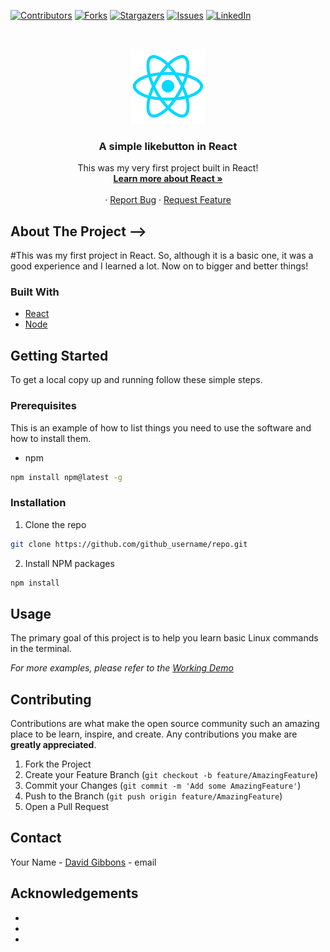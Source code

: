 <!--
*** Thanks for checking out this README Template. If you have a suggestion that would
*** make this better, please fork the repo and create a pull request or simply open
*** an issue with the tag "enhancement".
*** Thanks again! Now go create something AMAZING! :D
***
***
***
*** To avoid retyping too much info. Do a search and replace for the following:
*** github_username, repo, twitter_handle, email
-->

<!-- PROJECT SHIELDS -->
<!--
*** I'm using markdown "reference style" links for readability.
*** Reference links are enclosed in brackets [ ] instead of parentheses ( ).
*** See the bottom of this document for the declaration of the reference variables
*** for contributors-url, forks-url, etc. This is an optional, concise syntax you may use.
*** https://www.markdownguide.org/basic-syntax/#reference-style-links
-->

[![Contributors][contributors-shield]][contributors-url]
[![Forks][forks-shield]][forks-url]
[![Stargazers][stars-shield]][stars-url]
[![Issues][issues-shield]][issues-url]
[![LinkedIn][linkedin-shield]][linkedin-url]

<!-- PROJECT LOGO -->
<br />
<p align="center">
  <a href="https://github.com/gibbonsdav/likebutton">
    <img src="reactlogo.png" alt="Logo" width="120" height="120">
  </a>

  <h3 align="center">A simple likebutton in React</h3>

  <p align="center">
    This was my very first project built in React!
    <br />
    <a href="https://reactjs.org/"><strong>Learn more about React »</strong></a>
    <br />
    <br />
    <!-- <a href="https://github.com/imabp/LearnBasicLinuxTerminal">View Demo</a> -->
    ·
    <a href="https://github.com/gibbonsdav/likebutton/issues">Report Bug</a>
    ·
    <a href="https://github.com/gibbonsdav/likebutton/issues">Request Feature</a>
  </p>
</p>

<!-- TABLE OF CONTENTS -->

<!-- ## Table of Contents

- [About the Project](#about-the-project)
  - [Built With](#built-with)
- [Getting Started](#getting-started)
  - [Prerequisites](#prerequisites)
  - [Installation](#installation)
- [Usage](#usage)
- [Roadmap](#roadmap)
- [Contributing](#contributing)
- [License](#license)
- [Contact](#contact)
- [Acknowledgements](#acknowledgements)

<!-- ABOUT THE PROJECT -->

## About The Project -->

#This was my first project in React. So, although it is a basic one, it was a good experience and I learned a lot. Now on to bigger and better things!

<!-- Here's a blank template to get started:
**To avoid retyping too much info. Do a search and replace with your text editor for the following:**
`github_username`, `repo`, `twitter_handle`, `email` -->

### Built With

- [React](https://reactjs.org/)
- [Node](https://nodejs.org/en/)
<!-- - [Jquery](https://jquery.com/) -->

<!-- GETTING STARTED -->

## Getting Started

To get a local copy up and running follow these simple steps.

### Prerequisites

This is an example of how to list things you need to use the software and how to install them.

- npm

```sh
npm install npm@latest -g
```

### Installation

1. Clone the repo

```sh
git clone https://github.com/github_username/repo.git
```

2. Install NPM packages

```sh
npm install
```

<!-- USAGE EXAMPLES -->

## Usage

The primary goal of this project is to help you learn basic Linux commands in the terminal.

_For more examples, please refer to the [Working Demo](https://example.com)_

<!-- ROADMAP -->

<!-- ## Roadmap

See the [open issues](https://github.com/imabp/LearnBasicLinuxTerminal/issues) for a list of proposed features (and known issues). -->

<!-- CONTRIBUTING -->

## Contributing

Contributions are what make the open source community such an amazing place to be learn, inspire, and create. Any contributions you make are **greatly appreciated**.

1. Fork the Project
2. Create your Feature Branch (`git checkout -b feature/AmazingFeature`)
3. Commit your Changes (`git commit -m 'Add some AmazingFeature'`)
4. Push to the Branch (`git push origin feature/AmazingFeature`)
5. Open a Pull Request

<!-- CONTACT -->

## Contact

Your Name - [David Gibbons](https://www.linkedin.com/in/david-gibbons-lv/) - email

<!-- ACKNOWLEDGEMENTS -->

## Acknowledgements

- []()
- []()
- []()

<!-- MARKDOWN LINKS & IMAGES -->
<!-- https://www.markdownguide.org/basic-syntax/#reference-style-links -->

[contributors-shield]: https://img.shields.io/github/contributors/gibbonsdav/likebutton.svg?style=flat-square
[contributors-url]: https://github.com/gibbonsdav/likebutton/graphs/contributors
[forks-shield]: https://img.shields.io/github/forks/gibbonsdav/likebutton.svg?style=flat-square
[forks-url]: https://github.com/gibbonsdav/likebutton/network/members
[stars-shield]: https://img.shields.io/github/stars/gibbonsdav/likebutton.svg?style=flat-square
[stars-url]: https://github.com/gibbonsdav/likebutton/stargazers
[issues-shield]: https://img.shields.io/github/issues/gibbonsdav/likebutton.svg?style=flat-square
[issues-url]: https://github.com/gibbonsdav/likebutton/issues
[linkedin-shield]: https://img.shields.io/badge/-LinkedIn-black.svg?style=flat-square&logo=linkedin&colorB=555
[linkedin-url]: https://linkedin.com/in/david-gibbons-lv/
[product-screenshot]: images/screenshot.png
